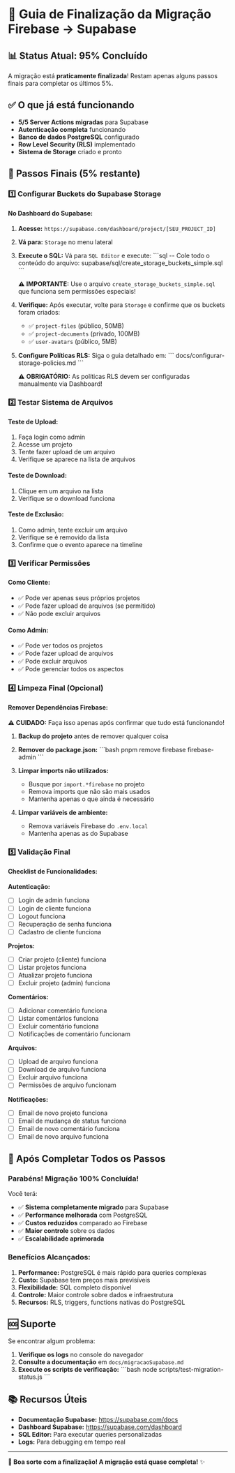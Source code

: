 # 🎯 Guia de Finalização da Migração Firebase → Supabase

## 📊 Status Atual: 95% Concluído

A migração está **praticamente finalizada**! Restam apenas alguns passos finais para completar os últimos 5%.

## ✅ O que já está funcionando

- **5/5 Server Actions migradas** para Supabase
- **Autenticação completa** funcionando
- **Banco de dados PostgreSQL** configurado
- **Row Level Security (RLS)** implementado
- **Sistema de Storage** criado e pronto

## 🚀 Passos Finais (5% restante)

### 1️⃣ **Configurar Buckets do Supabase Storage**

#### **No Dashboard do Supabase:**

1. **Acesse:** `https://supabase.com/dashboard/project/[SEU_PROJECT_ID]`

2. **Vá para:** `Storage` no menu lateral

3. **Execute o SQL:** Vá para `SQL Editor` e execute:
   \`\`\`sql
   -- Cole todo o conteúdo do arquivo:
   supabase/sql/create_storage_buckets_simple.sql
   \`\`\`
   
   ⚠️ **IMPORTANTE:** Use o arquivo `create_storage_buckets_simple.sql` que funciona sem permissões especiais!

4. **Verifique:** Após executar, volte para `Storage` e confirme que os buckets foram criados:
   - ✅ `project-files` (público, 50MB)
   - ✅ `project-documents` (privado, 100MB)  
   - ✅ `user-avatars` (público, 5MB)

5. **Configure Políticas RLS:** Siga o guia detalhado em:
   \`\`\`
   docs/configurar-storage-policies.md
   \`\`\`
   
   ⚠️ **OBRIGATÓRIO:** As políticas RLS devem ser configuradas manualmente via Dashboard!

### 2️⃣ **Testar Sistema de Arquivos**

#### **Teste de Upload:**
1. Faça login como admin
2. Acesse um projeto
3. Tente fazer upload de um arquivo
4. Verifique se aparece na lista de arquivos

#### **Teste de Download:**
1. Clique em um arquivo na lista
2. Verifique se o download funciona

#### **Teste de Exclusão:**
1. Como admin, tente excluir um arquivo
2. Verifique se é removido da lista
3. Confirme que o evento aparece na timeline

### 3️⃣ **Verificar Permissões**

#### **Como Cliente:**
- ✅ Pode ver apenas seus próprios projetos
- ✅ Pode fazer upload de arquivos (se permitido)
- ✅ Não pode excluir arquivos

#### **Como Admin:**
- ✅ Pode ver todos os projetos
- ✅ Pode fazer upload de arquivos
- ✅ Pode excluir arquivos
- ✅ Pode gerenciar todos os aspectos

### 4️⃣ **Limpeza Final (Opcional)**

#### **Remover Dependências Firebase:**

⚠️ **CUIDADO:** Faça isso apenas após confirmar que tudo está funcionando!

1. **Backup do projeto** antes de remover qualquer coisa

2. **Remover do package.json:**
   \`\`\`bash
   pnpm remove firebase firebase-admin
   \`\`\`

3. **Limpar imports não utilizados:**
   - Busque por `import.*firebase` no projeto
   - Remova imports que não são mais usados
   - Mantenha apenas o que ainda é necessário

4. **Limpar variáveis de ambiente:**
   - Remova variáveis Firebase do `.env.local`
   - Mantenha apenas as do Supabase

### 5️⃣ **Validação Final**

#### **Checklist de Funcionalidades:**

**Autenticação:**
- [ ] Login de admin funciona
- [ ] Login de cliente funciona
- [ ] Logout funciona
- [ ] Recuperação de senha funciona
- [ ] Cadastro de cliente funciona

**Projetos:**
- [ ] Criar projeto (cliente) funciona
- [ ] Listar projetos funciona
- [ ] Atualizar projeto funciona
- [ ] Excluir projeto (admin) funciona

**Comentários:**
- [ ] Adicionar comentário funciona
- [ ] Listar comentários funciona
- [ ] Excluir comentário funciona
- [ ] Notificações de comentário funcionam

**Arquivos:**
- [ ] Upload de arquivo funciona
- [ ] Download de arquivo funciona
- [ ] Excluir arquivo funciona
- [ ] Permissões de arquivo funcionam

**Notificações:**
- [ ] Email de novo projeto funciona
- [ ] Email de mudança de status funciona
- [ ] Email de novo comentário funciona
- [ ] Email de novo arquivo funciona

## 🎉 Após Completar Todos os Passos

### **Parabéns! Migração 100% Concluída!**

Você terá:
- ✅ **Sistema completamente migrado** para Supabase
- ✅ **Performance melhorada** com PostgreSQL
- ✅ **Custos reduzidos** comparado ao Firebase
- ✅ **Maior controle** sobre os dados
- ✅ **Escalabilidade aprimorada**

### **Benefícios Alcançados:**

1. **Performance:** PostgreSQL é mais rápido para queries complexas
2. **Custo:** Supabase tem preços mais previsíveis
3. **Flexibilidade:** SQL completo disponível
4. **Controle:** Maior controle sobre dados e infraestrutura
5. **Recursos:** RLS, triggers, functions nativas do PostgreSQL

## 🆘 Suporte

Se encontrar algum problema:

1. **Verifique os logs** no console do navegador
2. **Consulte a documentação** em `docs/migracaoSupabase.md`
3. **Execute os scripts de verificação:**
   \`\`\`bash
   node scripts/test-migration-status.js
   \`\`\`

## 📚 Recursos Úteis

- **Documentação Supabase:** https://supabase.com/docs
- **Dashboard Supabase:** https://supabase.com/dashboard
- **SQL Editor:** Para executar queries personalizadas
- **Logs:** Para debugging em tempo real

---

**🚀 Boa sorte com a finalização! A migração está quase completa!** ✨
